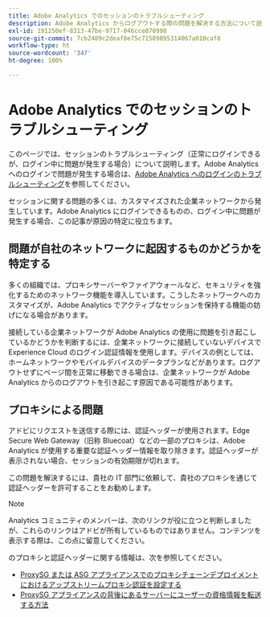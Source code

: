 ```yaml
---
title: Adobe Analytics でのセッションのトラブルシューティング
description: Adobe Analytics からログアウトする際の問題を解決する方法について説明します。
exl-id: 191250ef-8313-47be-9717-046cce870998
source-git-commit: 7cb2489c2deaf8e75c71589895314067a010caf8
workflow-type: ht
source-wordcount: '347'
ht-degree: 100%

---
```


# Adobe Analytics でのセッションのトラブルシューティング

このページでは、セッションのトラブルシューティング（正常にログインできるが、ログイン中に問題が発生する場合）について説明します。Adobe Analytics へのログインで問題が発生する場合は、[Adobe Analytics へのログインのトラブルシューティング](troubleshoot-login.md)を参照してください。

セッションに関する問題の多くは、カスタマイズされた企業ネットワークから発生しています。Adobe Analytics にログインできるものの、ログイン中に問題が発生する場合、この記事が原因の特定に役立ちます。

## 問題が自社のネットワークに起因するものかどうかを特定する

多くの組織では、プロキシサーバーやファイアウォールなど、セキュリティを強化するためのネットワーク機能を導入しています。こうしたネットワークへのカスタマイズが、Adobe Analytics でアクティブなセッションを保持する機能の妨げになる場合があります。

接続している企業ネットワークが Adobe Analytics の使用に問題を引き起こしているかどうかを判断するには、企業ネットワークに接続していないデバイスで Experience Cloud のログイン認証情報を使用します。デバイスの例としては、ホームネットワークやモバイルデバイスのデータプランなどがあります。ログアウトせずにページ間を正常に移動できる場合は、企業ネットワークが Adobe Analytics からのログアウトを引き起こす原因である可能性があります。

## プロキシによる問題

アドビにリクエストを送信する際には、認証ヘッダーが使用されます。Edge Secure Web Gateway（旧称 Bluecoat）などの一部のプロキシは、Adobe Analytics が使用する重要な認証ヘッダー情報を取り除きます。認証ヘッダーが表示されない場合、セッションの有効期限が切れます。

この問題を解決するには、貴社の IT 部門に依頼して、貴社のプロキシを通じて認証ヘッダーを許可することをお勧めします。

>[!NOTE]
>
> Analytics コミュニティのメンバーは、次のリンクが役に立つと判断しましたが、これらのリンクはアドビが所有しているものではありません。コンテンツを表示する際は、この点に留意してください。

 のプロキシと認証ヘッダーに関する情報は、次を参照してください。

* [ProxySG または ASG アプライアンスでのプロキシチェーンデプロイメントにおけるアップストリームプロキシ認証を設定する](https://knowledge.broadcom.com/external/article/169255/configure-upstream-proxy-authentication.html)
* [ProxySG アプライアンスの背後にあるサーバーにユーザーの資格情報を転送する方法](https://knowledge.broadcom.com/external/article/165859/how-to-forward-user-credentials-to-a-ser.html)
